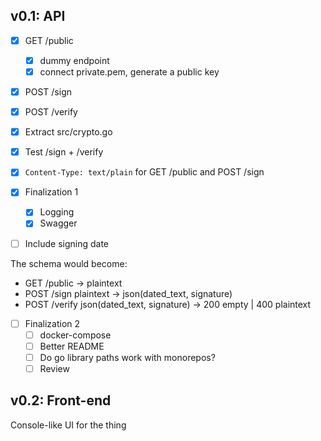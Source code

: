 ## v0.1: API

- [x] GET /public
  - [x] dummy endpoint
  - [x] connect private.pem, generate a public key
- [x] POST /sign
- [x] POST /verify
- [x] Extract src/crypto.go
- [x] Test /sign + /verify
- [x] `Content-Type: text/plain` for GET /public and POST /sign

- [x] Finalization 1
  - [x] Logging
  - [x] Swagger

- [ ] Include signing date

The schema would become:

- GET /public -> plaintext
- POST /sign plaintext -> json(dated_text, signature)
- POST /verify json(dated_text, signature) -> 200 empty | 400 plaintext

- [ ] Finalization 2
  - [ ] docker-compose
  - [ ] Better README
  - [ ] Do go library paths work with monorepos?
  - [ ] Review

## v0.2: Front-end

Console-like UI for the thing
